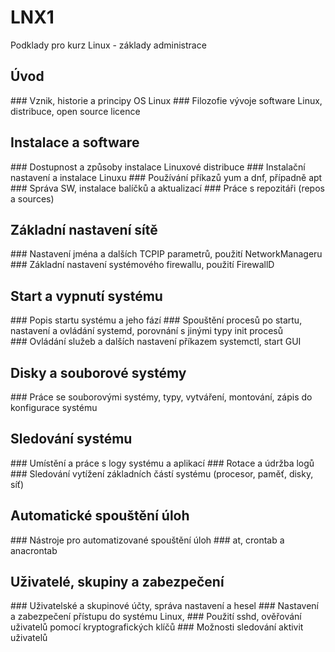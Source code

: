 # LNX1
Podklady pro kurz Linux - základy administrace

## Úvod
### Vznik, historie a principy OS Linux
### Filozofie vývoje software Linux, distribuce, open source licence
## Instalace a software
### Dostupnost a způsoby instalace Linuxové distribuce
### Instalační nastavení a instalace Linuxu
### Používání příkazů yum a dnf, případně apt
### Správa SW, instalace balíčků a aktualizací
### Práce s repozitáři (repos a sources)
## Základní nastavení sítě
### Nastavení jména a dalších TCPIP parametrů, použití NetworkManageru
### Základní nastavení systémového firewallu, použití FirewallD
## Start a vypnutí systému
### Popis startu systému a jeho fází
### Spouštění procesů po startu, nastavení a ovládání systemd, porovnání s jinými typy init procesů
### Ovládání služeb a dalších nastavení příkazem systemctl, start GUI
## Disky a souborové systémy
### Práce se souborovými systémy, typy, vytváření, montování, zápis do konfigurace systému
## Sledování systému
### Umístění a práce s logy systému a aplikací
### Rotace a údržba logů
### Sledování vytížení základních částí systému (procesor, paměť, disky, síť)
## Automatické spouštění úloh
### Nástroje pro automatizované spouštění úloh
### at, crontab a anacrontab
## Uživatelé, skupiny a zabezpečení
### Uživatelské a skupinové účty, správa nastavení a hesel
### Nastavení a zabezpečení přístupu do systému Linux,
### Použití sshd, ověřování uživatelů pomocí kryptografických klíčů
### Možnosti sledování aktivit uživatelů
